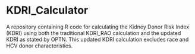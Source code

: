 # KDRI_Calculator
A repository containing R code for calculating the Kidney Donor Risk Index (KDRI) using both the traditional KDRI_RAO calculation and the updated KDRI as stated by OPTN. This updated KDRI calculation excludes race and HCV donor characteristics.
